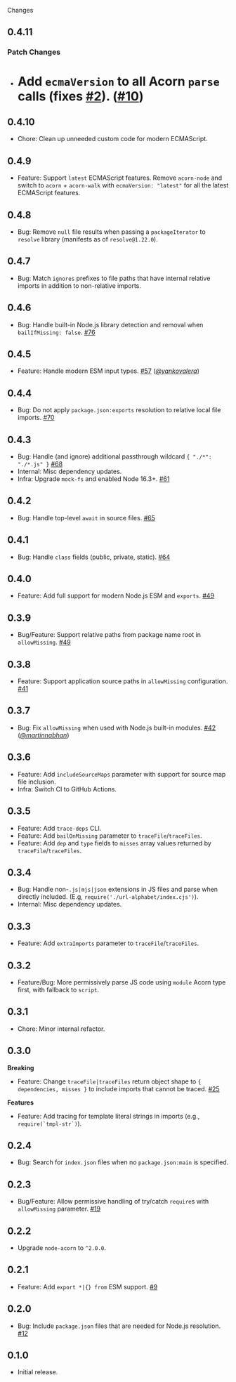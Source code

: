 Changes

## 0.4.11

### Patch Changes

- # Add `ecmaVersion` to all Acorn `parse` calls (fixes [#2](https://github.com/FormidableLabs/tracing/issues/2)). ([#10](https://github.com/FormidableLabs/tracing/pull/10))

## 0.4.10

- Chore: Clean up unneeded custom code for modern ECMAScript.

## 0.4.9

- Feature: Support `latest` ECMAScript features. Remove `acorn-node` and switch to `acorn` + `acorn-walk` with `ecmaVersion: "latest"` for all the latest ECMAScript features.

## 0.4.8

- Bug: Remove `null` file results when passing a `packageIterator` to `resolve` library (manifests as of `resolve@1.22.0`).

## 0.4.7

- Bug: Match `ignores` prefixes to file paths that have internal relative imports in addition to non-relative imports.

## 0.4.6

- Bug: Handle built-in Node.js library detection and removal when `bailIfMissing: false`.
  [#76](https://github.com/FormidableLabs/trace-deps/pull/76)

## 0.4.5

- Feature: Handle modern ESM input types.
  [#57](https://github.com/FormidableLabs/trace-deps/issues/57) (_[@yankovalera][]_)

## 0.4.4

- Bug: Do not apply `package.json:exports` resolution to relative local file imports.
  [#70](https://github.com/FormidableLabs/trace-deps/issues/70)

## 0.4.3

- Bug: Handle (and ignore) additional passthrough wildcard `{ "./*": "./*.js" }`
  [#68](https://github.com/FormidableLabs/trace-deps/issues/68)
- Internal: Misc dependency updates.
- Infra: Upgrade `mock-fs` and enabled Node 16.3+.
  [#61](https://github.com/FormidableLabs/trace-deps/issues/61)

## 0.4.2

- Bug: Handle top-level `await` in source files.
  [#65](https://github.com/FormidableLabs/trace-deps/pull/65)

## 0.4.1

- Bug: Handle `class` fields (public, private, static).
  [#64](https://github.com/FormidableLabs/trace-deps/issues/64)

## 0.4.0

- Feature: Add full support for modern Node.js ESM and `exports`.
  [#49](https://github.com/FormidableLabs/trace-deps/issues/51)

## 0.3.9

- Bug/Feature: Support relative paths from package name root in `allowMissing`.
  [#49](https://github.com/FormidableLabs/trace-deps/issues/49)

## 0.3.8

- Feature: Support application source paths in `allowMissing` configuration.
  [#41](https://github.com/FormidableLabs/trace-deps/issues/41)

## 0.3.7

- Bug: Fix `allowMissing` when used with Node.js built-in modules.
  [#42](https://github.com/FormidableLabs/trace-deps/issues/42) (_[@martinnabhan][]_)

## 0.3.6

- Feature: Add `includeSourceMaps` parameter with support for source map file inclusion.
- Infra: Switch CI to GitHub Actions.

## 0.3.5

- Feature: Add `trace-deps` CLI.
- Feature: Add `bailOnMissing` parameter to `traceFile`/`traceFiles`.
- Feature: Add `dep` and `type` fields to `misses` array values returned by `traceFile`/`traceFiles`.

## 0.3.4

- Bug: Handle non-`.js|mjs|json` extensions in JS files and parse when directly included. (E.g, `require('./url-alphabet/index.cjs')`).
- Internal: Misc dependency updates.

## 0.3.3

- Feature: Add `extraImports` parameter to `traceFile`/`traceFiles`.

## 0.3.2

- Feature/Bug: More permissively parse JS code using `module` Acorn type first, with fallback to `script`.

## 0.3.1

- Chore: Minor internal refactor.

## 0.3.0

**Breaking**

- Feature: Change `traceFile|traceFiles` return object shape to `{ dependencies, misses }` to include imports that cannot be traced.
  [#25](https://github.com/FormidableLabs/trace-deps/issues/25)

**Features**

- Feature: Add tracing for template literal strings in imports (e.g., `` require(`tmpl-str`) ``).

## 0.2.4

- Bug: Search for `index.json` files when no `package.json:main` is specified.

## 0.2.3

- Bug/Feature: Allow permissive handling of try/catch `require`s with `allowMissing` parameter.
  [#19](https://github.com/FormidableLabs/trace-deps/issues/19)

## 0.2.2

- Upgrade `node-acorn` to `^2.0.0`.

## 0.2.1

- Feature: Add `export *|{} from` ESM support.
  [#9](https://github.com/FormidableLabs/trace-deps/issues/9)

## 0.2.0

- Bug: Include `package.json` files that are needed for Node.js resolution.
  [#12](https://github.com/FormidableLabs/trace-deps/issues/12)

## 0.1.0

- Initial release.

[@martinnabhan]: https://github.com/martinnabhan
[@yankovalera]: https://github.com/yankovalera
